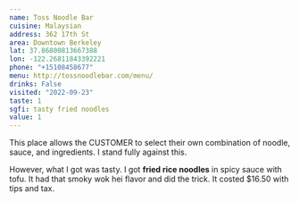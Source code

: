 ```yaml
---
name: Toss Noodle Bar
cuisine: Malaysian
address: 362 17th St
area: Downtown Berkeley
lat: 37.86800813667388
lon: -122.26811843392221
phone: "+15108458677"
menu: http://tossnoodlebar.com/menu/
drinks: False
visited: "2022-09-23"
taste: 1
sgfi: tasty fried noodles
value: 1
---
```


This place allows the CUSTOMER to select their own combination of noodle, sauce, and ingredients. I stand fully against this.

However, what I got was tasty. I got **fried rice noodles** in spicy sauce with tofu. It had that smoky wok hei flavor and did the trick. It costed $16.50 with tips and tax.
